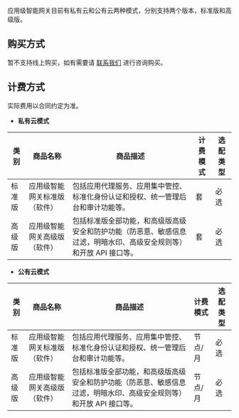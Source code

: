 应用级智能网关目前有私有云和公有云两种模式，分别支持两个版本，标准版和高级版。

## 购买方式

暂不支持线上购买，如有需要请 [联系我们](https://cloud.tencent.com/apply/p/y6mbnd4wmwb) 进行咨询购买。

## 计费方式

实际费用以合同约定为准。

- **私有云模式**

| 类 别   | 商品名称                     | 商品描述                                                     | 计费模式 | 选配类型 |
| --------------| ---------------------------- | ------------------------------------------------------------ | -------- | -------- |
| 标准版  | 应用级智能网关标准版（软件） | 包括应用代理服务、应用集中管控、标准化身份认证和授权、统一管理后台和审计功能等。 | 套       | 必选     |
| 高级版   | 应用级智能网关高级版（软件） | 包括标准版全部功能，和高级版高级安全和防护功能（防恶意、敏感信息过滤，明暗水印、高级安全规则等）和开放 API 接口等。 | 套       | 必选     |

- **公有云模式**

| 类 别   | 商品名称                     | 商品描述                                                     | 计费模式 | 选配类型 |
| -------------- | ---------------------------- | ------------------------------------------------------------ | -------- | -------- |
| 标准版   | 应用级智能网关标准版（软件） | 包括应用代理服务、应用集中管控、标准化身份认证和授权、统一管理后台和审计功能等。 | 节点/月  | 必选     |
| 高级版   | 应用级智能网关高级版（软件） | 包括标准版全部功能，和高级版高级安全和防护功能（防恶意、敏感信息过滤，明暗水印、高级安全规则等）和开放 API 接口等。 | 节点/月  | 必选     |
